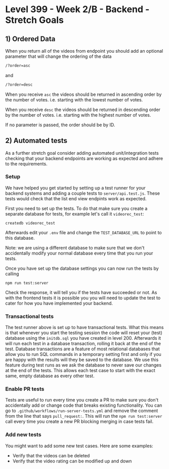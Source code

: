 # Level 399 - Week 2/B - Backend - Stretch Goals

## 1) Ordered Data

When you return all of the videos from endpoint you should add an optional parameter that will change the ordering of the data

```sh
/?order=asc
```

and

```sh
/?order=desc
```

When you receive `asc` the videos should be returned in ascending order by the number of votes. i.e. starting with the lowest number of votes.

When you receive `desc` the videos should be returned in descending order by the number of votes. i.e. starting with the highest number of votes.

If no parameter is passed, the order should be by ID.

## 2) Automated tests

As a further stretch goal consider adding automated unit/integration tests checking that your backend endpoints are working as expected and adhere to the requirements.

### Setup

We have helped you get started by setting up a test runner for your backend systems and adding a couple tests to `server/api.test.js`. These tests would check that the list end view endpints work as expected.

First you need to set up the tests. To do that make sure you create a separate database for tests, for example let's call it `videorec_test`:

```
createdb videorec_test
```

Afterwards edit your `.env` file and change the `TEST_DATABASE_URL` to point to this database.

Note: we are using a different database to make sure that we don't accidentally modify your normal database every time that you run your tests.

Once you have set up the database settings you can now run the tests by calling

```
npm run test:server
```

Check the response, it will tell you if the tests have succeeded or not. As with the frontend tests it is possible you you will need to update the test to cater for how you have implemented your backend.

### Transactional tests

The test runner above is set up to have transactional tests. What this means is that whenever you start the testing session the code will reset your (test) database using the `initdb.sql` you have created in level 200. Afterwards it will run each test in a database transaction, rolling it back at the end of the test. Database transactions are a feature of most relational databases that allow you to run SQL commands in a temporary setting first and only if you are happy with the results will they be saved to the database. We use this feature during test runs as we ask the database to never save our changes at the end of the tests. This allows each test case to start with the exact same, empty database as every other test.

### Enable PR tests

Tests are useful to run every time you create a PR to make sure you don't accidentally add or change code that breaks existing functionality. You can go to `.github/workflows/run-server-tests.yml` and remove the comment from the line that says `pull_request:`. This will run the `npm run test:server` call every time you create a new PR blocking merging in case tests fail.

### Add new tests

You might want to add some new test cases. Here are some examples:

- Verify that the videos can be deleted
- Verify that the video rating can be modified up and down
